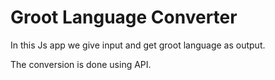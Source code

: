 # Groot Language Converter

In this Js app we give input and get groot language as output.

The conversion is done using API.